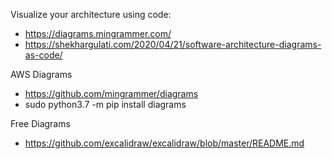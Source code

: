 Visualize your architecture using code:
* https://diagrams.mingrammer.com/
* https://shekhargulati.com/2020/04/21/software-architecture-diagrams-as-code/

AWS Diagrams
* https://github.com/mingrammer/diagrams
* sudo python3.7 -m pip install diagrams

Free Diagrams
* https://github.com/excalidraw/excalidraw/blob/master/README.md

